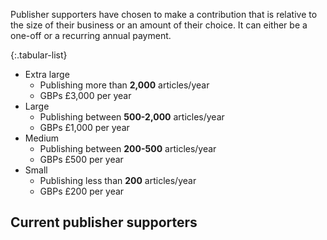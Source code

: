 Publisher supporters have chosen to make a contribution that is relative to the size of their business or an amount of their choice. It can either be a one-off or a recurring annual payment.

{:.tabular-list}
- Extra large
  - Publishing more than **2,000** articles/year
  - GBPs £3,000 per year
- Large
  - Publishing between **500-2,000** articles/year
  - GBPs £1,000 per year
- Medium
  - Publishing between **200-500** articles/year
  - GBPs £500 per year
- Small
  - Publishing less than **200** articles/year
  - GBPs £200 per year

## Current publisher supporters
